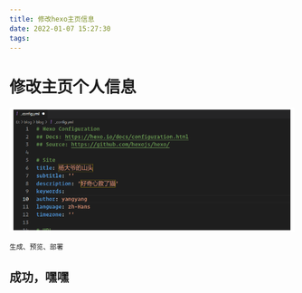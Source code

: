 ```yaml
---
title: 修改hexo主页信息
date: 2022-01-07 15:27:30
tags:
---
```

# 修改主页个人信息
<!--more-->
![](修改hexo主页信息/20230331154350.png)
```
生成、预览、部署
```
## 成功，嘿嘿